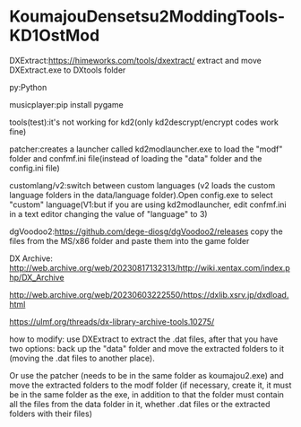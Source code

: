# KoumajouDensetsu2ModdingTools-KD1OstMod
DXExtract:https://himeworks.com/tools/dxextract/
extract and move DXExtract.exe to DXtools folder

py:Python

musicplayer:pip install pygame

tools(test):it's not working for kd2(only kd2descrypt/encrypt codes work fine)

patcher:creates a launcher called kd2modlauncher.exe to load the "modf" folder and confmf.ini file(instead of loading the "data" folder and the config.ini file)

customlang/v2:switch between custom languages ​​(v2 loads the custom language folders in the data/language folder).Open config.exe to select "custom" language(V1:but if you are using kd2modlauncher, edit confmf.ini in a text editor changing the value of "language" to 3)

dgVoodoo2:https://github.com/dege-diosg/dgVoodoo2/releases copy the files from the MS/x86 folder and paste them into the game folder

DX Archive:
http://web.archive.org/web/20230817132313/http://wiki.xentax.com/index.php/DX_Archive

http://web.archive.org/web/20230603222550/https://dxlib.xsrv.jp/dxdload.html

https://ulmf.org/threads/dx-library-archive-tools.10275/

how to modify:
use DXExtract to extract the .dat files, after that you have two options: back up the "data" folder and move the extracted folders to it (moving the .dat files to another place).

Or use the patcher (needs to be in the same folder as koumajou2.exe)
and move the extracted folders to the modf folder (if necessary, create it, it must be in the same folder as the exe, in addition to that the folder must contain all the files from the data folder in it, whether .dat files or the extracted folders with their files)
